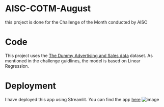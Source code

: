 # AISC-COTM-August
this project is done for the Challenge of the Month conducted by AISC

# Code
This project uses the [The Dummy Advertising and Sales data](https://www.kaggle.com/harrimansaragih/dummy-advertising-and-sales-data) dataset. As mentioned in the challenge guidlines, the model is based on Linear Regression.

# Deployment
I have deployed this app using Streamlit. You can find the app [here](https://share.streamlit.io/chiraagkv/aisc-cotm-august/main)
![image](https://user-images.githubusercontent.com/69423507/130186671-4d268d98-2ddf-44f5-9a36-1e26d618c08d.png)

